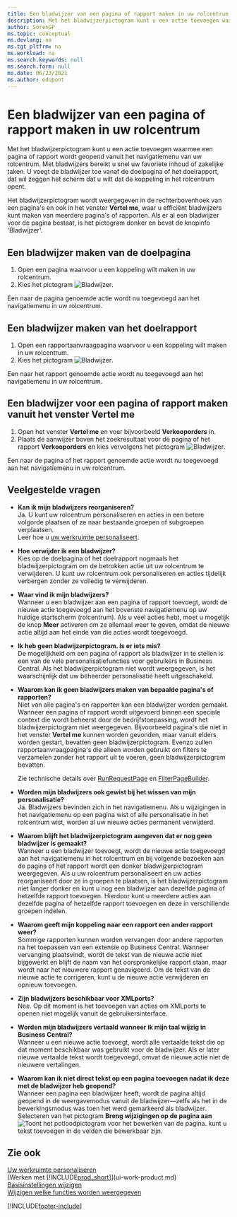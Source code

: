 ```yaml
---
title: Een bladwijzer van een pagina of rapport maken in uw rolcentrum
description: Met het bladwijzerpictogram kunt u een actie toevoegen waarmee een pagina of rapport wordt geopend vanuit het navigatiemenu van uw rolcentrum.
author: SorenGP
ms.topic: conceptual
ms.devlang: na
ms.tgt_pltfrm: na
ms.workload: na
ms.search.keywords: null
ms.search.form: null
ms.date: 06/23/2021
ms.author: edupont
---
```


# <a name="bookmark-a-page-or-report-on-your-role-center" />Een bladwijzer van een pagina of rapport maken in uw rolcentrum
Met het bladwijzerpictogram kunt u een actie toevoegen waarmee een pagina of rapport wordt geopend vanuit het navigatiemenu van uw rolcentrum. Met bladwijzers bereikt u snel uw favoriete inhoud of zakelijke taken. U voegt de bladwijzer toe vanaf de doelpagina of het doelrapport, dat wil zeggen het scherm dat u wilt dat de koppeling in het rolcentrum opent.

Het bladwijzerpictogram wordt weergegeven in de rechterbovenhoek van een pagina's en ook in het venster **Vertel me**, waar u efficiënt bladwijzers kunt maken van meerdere pagina's of rapporten. Als er al een bladwijzer voor de pagina bestaat, is het pictogram donker en bevat de knopinfo 'Bladwijzer'.

## <a name="to-bookmark-the-target-page" />Een bladwijzer maken van de doelpagina
1. Open een pagina waarvoor u een koppeling wilt maken in uw rolcentrum.
2. Kies het pictogram ![Bladwijzer](media/ui_bookmark_icon.png "Bladwijzer").  

Een naar de pagina genoemde actie wordt nu toegevoegd aan het navigatiemenu in uw rolcentrum.

## <a name="to-bookmark-the-target-report" />Een bladwijzer maken van het doelrapport
1. Open een rapportaanvraagpagina waarvoor u een koppeling wilt maken in uw rolcentrum.
2. Kies het pictogram ![Bladwijzer](media/ui_bookmark_icon.png "Bladwijzer").  

Een naar het rapport genoemde actie wordt nu toegevoegd aan het navigatiemenu in uw rolcentrum.

## <a name="to-bookmark-a-page-or-report-from-the-tell-me-window" />Een bladwijzer voor een pagina of rapport maken vanuit het venster Vertel me
1. Open het venster **Vertel me** en voer bijvoorbeeld **Verkooporders** in.
2. Plaats de aanwijzer boven het zoekresultaat voor de pagina of het rapport **Verkooporders** en kies vervolgens het pictogram ![Bladwijzer](media/ui_bookmark_icon.png "Bladwijzer").  

Een naar de pagina of het rapport genoemde actie wordt nu toegevoegd aan het navigatiemenu in uw rolcentrum.


## <a name="frequently-asked-questions" />Veelgestelde vragen

- **Kan ik mijn bladwijzers reorganiseren?**  
Ja. U kunt uw rolcentrum personaliseren en acties in een betere volgorde plaatsen of ze naar bestaande groepen of subgroepen verplaatsen.  
Leer hoe u [uw werkruimte personaliseert](ui-personalization-user.md).

- **Hoe verwijder ik een bladwijzer?**  
Kies op de doelpagina of het doelrapport nogmaals het bladwijzerpictogram om de betrokken actie uit uw rolcentrum te verwijderen. U kunt uw rolcentrum ook personaliseren en acties tijdelijk verbergen zonder ze volledig te verwijderen.

- **Waar vind ik mijn bladwijzers?**  
Wanneer u een bladwijzer aan een pagina of rapport toevoegt, wordt de nieuwe actie toegevoegd aan het bovenste navigatiemenu op uw huidige startscherm (rolcentrum). Als u veel acties hebt, moet u mogelijk de knop **Meer** activeren om ze allemaal weer te geven, omdat de nieuwe actie altijd aan het einde van die acties wordt toegevoegd.
<!-- Should we add a screenshot here? -->

- **Ik heb geen bladwijzerpictogram. Is er iets mis?**  
De mogelijkheid om een pagina of rapport als bladwijzer in te stellen is een van de vele personalisatiefuncties voor gebruikers in Business Central. Als het bladwijzerpictogram niet wordt weergegeven, is het waarschijnlijk dat uw beheerder personalisatie heeft uitgeschakeld.

- **Waarom kan ik geen bladwijzers maken van bepaalde pagina's of rapporten?**  
Niet van alle pagina's en rapporten kan een bladwijzer worden gemaakt. Wanneer een pagina of rapport wordt uitgevoerd binnen een speciale context die wordt beheerst door de bedrijfstoepassing, wordt het bladwijzerpictogram niet weergegeven. Bijvoorbeeld pagina's die niet in het venster **Vertel me** kunnen worden gevonden, maar vanuit elders worden gestart, bevatten geen bladwijzerpictogram. Evenzo zullen rapportaanvraagpagina's die alleen worden gebruikt om filters te verzamelen zonder het rapport uit te voeren, geen bladwijzerpictogram bevatten.

  Zie technische details over [RunRequestPage](/dynamics365/business-central/dev-itpro/developer/methods-auto/report/reportinstance-runrequestpage-method) en [FilterPageBuilder](/dynamics365/business-central/dev-itpro/developer/methods-auto/filterpagebuilder/filterpagebuilder-data-type).

- **Worden mijn bladwijzers ook gewist bij het wissen van mijn personalisatie?**  
Ja. Bladwijzers bevinden zich in het navigatiemenu. Als u wijzigingen in het navigatiemenu op een pagina wist of alle personalisatie in het rolcentrum wist, worden al uw nieuwe acties permanent verwijderd.

- **Waarom blijft het bladwijzerpictogram aangeven dat er nog geen bladwijzer is gemaakt?**  
Wanneer u een bladwijzer toevoegt, wordt de nieuwe actie toegevoegd aan het navigatiemenu in het rolcentrum en bij volgende bezoeken aan de pagina of het rapport wordt een donker bladwijzerpictogram weergegeven. Als u uw rolcentrum personaliseert en uw acties reorganiseert door ze in groepen te plaatsen, is het bladwijzerpictogram niet langer donker en kunt u nog een bladwijzer aan dezelfde pagina of hetzelfde rapport toevoegen. Hierdoor kunt u meerdere acties aan dezelfde pagina of hetzelfde rapport toevoegen en deze in verschillende groepen indelen.

- **Waarom geeft mijn koppeling naar een rapport een ander rapport weer?**  
Sommige rapporten kunnen worden vervangen door andere rapporten na het toepassen van een extensie op Business Central. Wanneer vervanging plaatsvindt, wordt de tekst van de nieuwe actie niet bijgewerkt en blijft de naam van het oorspronkelijke rapport staan, maar wordt naar het nieuwere rapport genavigeerd. Om de tekst van de nieuwe actie te corrigeren, kunt u de nieuwe actie verwijderen en opnieuw toevoegen.
<!-- For more information on report substitution, see this link UNAVAILABLE AT THIS TIME -->

- **Zijn bladwijzers beschikbaar voor XMLports?**  
Nee. Op dit moment is het toevoegen van acties om XMLports te openen niet mogelijk vanuit de gebruikersinterface.

- **Worden mijn bladwijzers vertaald wanneer ik mijn taal wijzig in Business Central?**  
Wanneer u een nieuwe actie toevoegt, wordt alle vertaalde tekst die op dat moment beschikbaar was gebruikt voor de bladwijzer. Als er later nieuwe vertaalde tekst wordt toegevoegd, omvat de nieuwe actie niet de nieuwere vertalingen.

- **Waarom kan ik niet direct tekst op een pagina toevoegen nadat ik deze met de bladwijzer heb geopend?**<br> Wanneer een pagina een bladwijzer heeft, wordt de pagina altijd geopend in de weergavemodus vanuit de bladwijzer&mdash;zelfs als het in de bewerkingsmodus was toen het werd gemarkeerd als bladwijzer. Selecteren van het pictogram **Breng wijzigingen op de pagina aan** ![Toont het potloodpictogram voor het bewerken van de pagina.](media/edit-pencil.png) kunt u tekst toevoegen in de velden die bewerkbaar zijn.


## <a name="see-also" />Zie ook
[Uw werkruimte personaliseren](ui-personalization-user.md)  
[Werken met [!INCLUDE[prod_short](includes/prod_short.md)]](ui-work-product.md)  
[Basisinstellingen wijzigen](ui-change-basic-settings.md)  
[Wijzigen welke functies worden weergegeven](ui-experiences.md)  


[!INCLUDE[footer-include](includes/footer-banner.md)]
